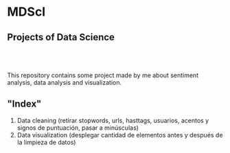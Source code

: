 # MDScI
## Projects of Data Science
<br>
<br>
<br>
This repository contains some project made by me about sentiment analysis, data analysis and visualization.

## "Index"
1. Data cleaning (retirar stopwords, urls, hasttags, usuarios, acentos y signos de puntuación, pasar a minúsculas)
2. Data visualization (desplegar cantidad de elementos antes y después de la limpieza de datos)
